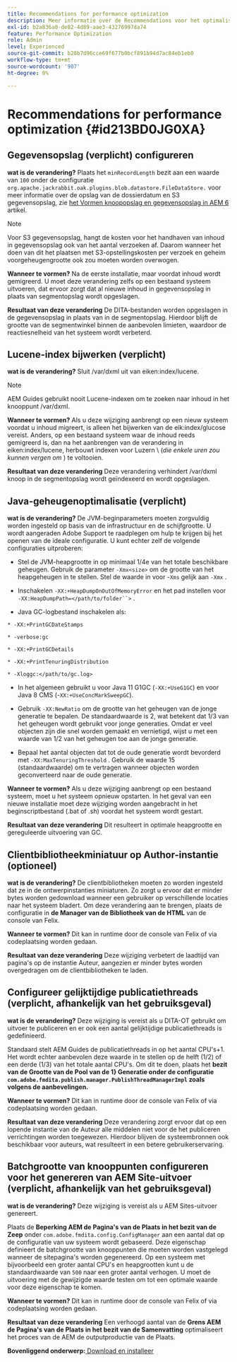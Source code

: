 ```yaml
---
title: Recommendations for performance optimization
description: Meer informatie over de Recommendations voor het optimaliseren van prestaties
exl-id: b2a836a0-de82-4d89-aae3-43276997da74
feature: Performance Optimization
role: Admin
level: Experienced
source-git-commit: b28b7d96cce69f677b0bcf891b94d7ac84eb1eb0
workflow-type: tm+mt
source-wordcount: '907'
ht-degree: 0%

---
```


# Recommendations for performance optimization {#id213BD0JG0XA}

## Gegevensopslag \(verplicht\) configureren

**wat is de verandering?**
Plaats het `minRecordLength` bezit aan een waarde van `100` onder de configuratie `org.apache.jackrabbit.oak.plugins.blob.datastore.FileDataStore.` voor meer informatie over de opslag van de dossierdatum en S3 gegevensopslag, zie [ het Vormen knoopopslag en gegevensopslag in AEM 6 ](https://helpx.adobe.com/experience-manager/6-5/sites/deploying/using/data-store-config.html) artikel.

>[!NOTE]
>
> Voor S3 gegevensopslag, hangt de kosten voor het handhaven van inhoud in gegevensopslag ook van het aantal verzoeken af. Daarom wanneer het doen van dit het plaatsen met S3-opstellingskosten per verzoek en geheim voorgeheugengrootte ook zou moeten worden overwogen.

**Wanneer te vormen?**
Na de eerste installatie, maar voordat inhoud wordt gemigreerd. U moet deze verandering zelfs op een bestaand systeem uitvoeren, dat ervoor zorgt dat al nieuwe inhoud in gegevensopslag in plaats van segmentopslag wordt opgeslagen.

**Resultaat van deze verandering**
De DITA-bestanden worden opgeslagen in de gegevensopslag in plaats van in de segmentopslag. Hierdoor blijft de grootte van de segmentwinkel binnen de aanbevolen limieten, waardoor de reactiesnelheid van het systeem wordt verbeterd.

## Lucene-index bijwerken \(verplicht\)

**wat is de verandering?**
Sluit /var/dxml uit van eiken:index/lucene.

>[!NOTE]
>
> AEM Guides gebruikt nooit Lucene-indexen om te zoeken naar inhoud in het knooppunt /var/dxml.

**Wanneer te vormen?**
Als u deze wijziging aanbrengt op een nieuw systeem voordat u inhoud migreert, is alleen het bijwerken van de eik:index/glucose vereist. Anders, op een bestaand systeem waar de inhoud reeds gemigreerd is, dan na het aanbrengen van de verandering in eiken:index/lucene, herbouwt indexen voor Luzern \ (*die enkele uren zou kunnen vergen om* \) te voltooien.

**Resultaat van deze verandering**
Deze verandering verhindert /var/dxml knoop in de segmentopslag wordt geïndexeerd en wordt opgeslagen.

## Java-geheugenoptimalisatie \(verplicht\)

**wat is de verandering?**
De JVM-beginparameters moeten zorgvuldig worden ingesteld op basis van de infrastructuur en de schijfgrootte. U wordt aangeraden Adobe Support te raadplegen om hulp te krijgen bij het openen van de ideale configuratie. U kunt echter zelf de volgende configuraties uitproberen:

- Stel de JVM-heapgrootte in op minimaal 1/4e van het totale beschikbare geheugen. Gebruik de parameter `-Xmx<size>` om de grootte van het heapgeheugen in te stellen. Stel de waarde in voor -`Xms` gelijk aan `-Xmx` .

- Inschakelen `-XX:+HeapDumpOnOutOfMemoryError` en het pad instellen voor `-XX:HeapDumpPath=</path/to/folder``>` .

- Java GC-logbestand inschakelen als:

`* -XX:+PrintGCDateStamps`

`* -verbose:gc`

`* -XX:+PrintGCDetails`

`* -XX:+PrintTenuringDistribution`

`* -Xloggc:</path/to/gc.log>`

- In het algemeen gebruikt u voor Java 11 G1GC \(`-XX:+UseG1GC`\) en voor Java 8 CMS \(-`XX:+UseConcMarkSweepGC`\).

- Gebruik `-XX:NewRatio` om de grootte van het geheugen van de jonge generatie te bepalen. De standaardwaarde is 2, wat betekent dat 1/3 van het geheugen wordt gebruikt voor jonge generaties. Omdat er veel objecten zijn die snel worden gemaakt en vernietigd, wijst u met een waarde van 1/2 van het geheugen toe aan de jonge generatie.

- Bepaal het aantal objecten dat tot de oude generatie wordt bevorderd met `-XX:MaxTenuringThreshold` . Gebruik de waarde 15 \(standaardwaarde\) om te vertragen wanneer objecten worden geconverteerd naar de oude generatie.

**Wanneer te vormen?**
Als u deze wijziging aanbrengt op een bestaand systeem, moet u het systeem opnieuw opstarten. In het geval van een nieuwe installatie moet deze wijziging worden aangebracht in het beginscriptbestand \(.bat of .sh\) voordat het systeem wordt gestart.

**Resultaat van deze verandering**
Dit resulteert in optimale heapgrootte en gereguleerde uitvoering van GC.

## Clientbibliotheekminiatuur op Author-instantie \(optioneel\)

**wat is de verandering?**
De clientbibliotheken moeten zo worden ingesteld dat ze in de ontwerpinstanties miniaturen. Zo zorgt u ervoor dat er minder bytes worden gedownload wanneer een gebruiker op verschillende locaties naar het systeem bladert. Om deze verandering aan te brengen, plaats de configuratie in **de Manager van de Bibliotheek van de HTML** van de console van Felix.

**Wanneer te vormen?**
Dit kan in runtime door de console van Felix of via codeplaatsing worden gedaan.

**Resultaat van deze verandering**
Deze wijziging verbetert de laadtijd van pagina&#39;s op de instantie Auteur, aangezien er minder bytes worden overgedragen om de clientbibliotheken te laden.

## Configureer gelijktijdige publicatiethreads \(verplicht, afhankelijk van het gebruiksgeval\)

**wat is de verandering?**
Deze wijziging is vereist als u DITA-OT gebruikt om uitvoer te publiceren en er ook een aantal gelijktijdige publicatiethreads is gedefinieerd.

Standaard stelt AEM Guides de publicatiethreads in op het aantal CPU&#39;s+1. Het wordt echter aanbevolen deze waarde in te stellen op de helft \(1/2\) of een derde \(1/3\) van het totale aantal CPU&#39;s. Om dit te doen, plaats het **bezit van de Grootte van de Pool van de 1} Generatie onder de configuratie `com.adobe.fmdita.publish.manager.PublishThreadManagerImpl` zoals volgens de aanbevelingen.**

**Wanneer te vormen?**
Dit kan in runtime door de console van Felix of via codeplaatsing worden gedaan.

**Resultaat van deze verandering**
Deze verandering zorgt ervoor dat op een lopende instantie van de Auteur alle middelen niet voor de het publiceren verrichtingen worden toegewezen. Hierdoor blijven de systeembronnen ook beschikbaar voor auteurs, wat resulteert in een betere gebruikerservaring.

## Batchgrootte van knooppunten configureren voor het genereren van AEM Site-uitvoer \(verplicht, afhankelijk van het gebruiksgeval\)

**wat is de verandering?**
Deze wijziging is vereist als u AEM Sites-uitvoer genereert.

Plaats de **Beperking AEM de Pagina&#39;s van de Plaats in het bezit van de Zeep** onder `com.adobe.fmdita.config.ConfigManager` aan een aantal dat op de configuratie van uw systeem wordt gebaseerd. Deze eigenschap definieert de batchgrootte van knooppunten die moeten worden vastgelegd wanneer de sitepagina&#39;s worden gegenereerd. Op een systeem met bijvoorbeeld een groter aantal CPU&#39;s en heapgrootten kunt u de standaardwaarde van `500` naar een groter aantal verhogen. U moet de uitvoering met de gewijzigde waarde testen om tot een optimale waarde voor deze eigenschap te komen.

**Wanneer te vormen?**
Dit kan in runtime door de console van Felix of via codeplaatsing worden gedaan.

**Resultaat van deze verandering**
Een verhoogd aantal van de **Grens AEM de Pagina&#39;s van de Plaats in het bezit van de Samenvatting** optimaliseert het proces van de AEM de outputproductie van de Plaats.


**Bovenliggend onderwerp:**[ Download en installeer ](download-install.md)
